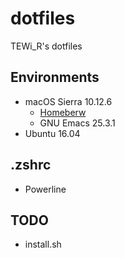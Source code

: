 # dotfiles
TEWi_R's dotfiles

## Environments
- macOS Sierra 10.12.6
  - [Homeberw](https://brew.sh/index_ja.html)
  - GNU Emacs 25.3.1
- Ubuntu 16.04

## .zshrc
- Powerline

## TODO
- install.sh

